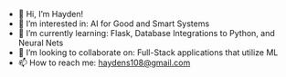 - 👋 Hi, I’m Hayden!
- 👀 I’m interested in: AI for Good and Smart Systems
- 🌱 I’m currently learning: Flask, Database Integrations to Python, and Neural Nets
- 💞️ I’m looking to collaborate on: Full-Stack applications that utilize ML
- 📫 How to reach me: haydens108@gmail.com

<!---
hql5426/hql5426 is a ✨ special ✨ repository because its `README.md` (this file) appears on your GitHub profile.
You can click the Preview link to take a look at your changes.
--->
